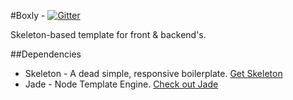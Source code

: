 #Boxly - [![Gitter](https://badges.gitter.im/Join%20Chat.svg)](https://gitter.im/matthewjamesr/boxly?utm_source=badge&utm_medium=badge&utm_campaign=pr-badge&utm_content=badge)

Skeleton-based template for front &amp; backend's.


##Dependencies
* Skeleton - A dead simple, responsive boilerplate. [Get Skeleton](http://getskeleton.com)
* Jade - Node Template Engine. [Check out Jade](http://jade-lang.com)
